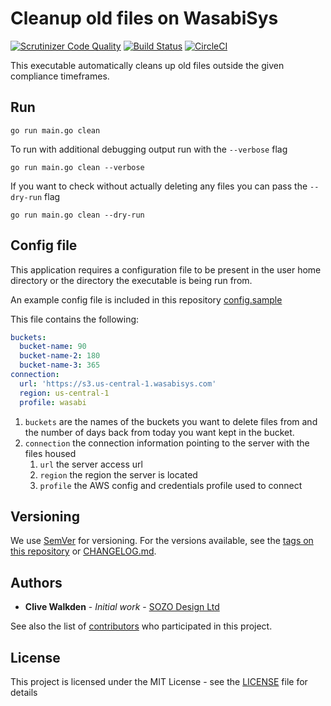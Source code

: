 # Cleanup old files on WasabiSys

[![Scrutinizer Code Quality](https://scrutinizer-ci.com/g/clivewalkden/go-wasabi-cleanup/badges/quality-score.png?b=main)](https://scrutinizer-ci.com/g/clivewalkden/go-wasabi-cleanup/?branch=main)
[![Build Status](https://scrutinizer-ci.com/g/clivewalkden/go-wasabi-cleanup/badges/build.png?b=main)](https://scrutinizer-ci.com/g/clivewalkden/go-wasabi-cleanup/build-status/main)
[![CircleCI](https://dl.circleci.com/status-badge/img/gh/clivewalkden/go-wasabi-cleanup/tree/main.svg?style=svg)](https://dl.circleci.com/status-badge/redirect/gh/clivewalkden/go-wasabi-cleanup/tree/main)

This executable automatically cleans up old files outside the given compliance timeframes.

## Run

`go run main.go clean`

To run with additional debugging output run with the `--verbose` flag

`go run main.go clean --verbose`

If you want to check without actually deleting any files you can pass the `--dry-run` flag

`go run main.go clean --dry-run`

## Config file

This application requires a configuration file to be present in the user home directory or the directory the executable
is being run from.

An example config file is included in this repository [config.sample](./config.sample)

This file contains the following:

```yaml
buckets:
  bucket-name: 90
  bucket-name-2: 180
  bucket-name-3: 365
connection:
  url: 'https://s3.us-central-1.wasabisys.com'
  region: us-central-1
  profile: wasabi
```

1. `buckets` are the names of the buckets you want to delete files from and the number of days back from today you want
   kept in the bucket.
2. `connection` the connection information pointing to the server with the files housed
    1. `url` the server access url
    2. `region` the region the server is located
    3. `profile` the AWS config and credentials profile used to connect

## Versioning

We use [SemVer](http://semver.org/) for versioning. For the versions available, see
the [tags on this repository](https://github.com/clivewalkden/go-wasabi-cleanup/tags) or [CHANGELOG.md](./CHANGELOG.md).

## Authors

* **Clive Walkden** - *Initial work* - [SOZO Design Ltd](https://github.com/sozo-design)

See also the list of [contributors](https://github.com/clivewalkden/go-wasabi-cleanup/contributors) who participated in
this project.

## License

This project is licensed under the MIT License - see the [LICENSE](./LICENSE) file for details
